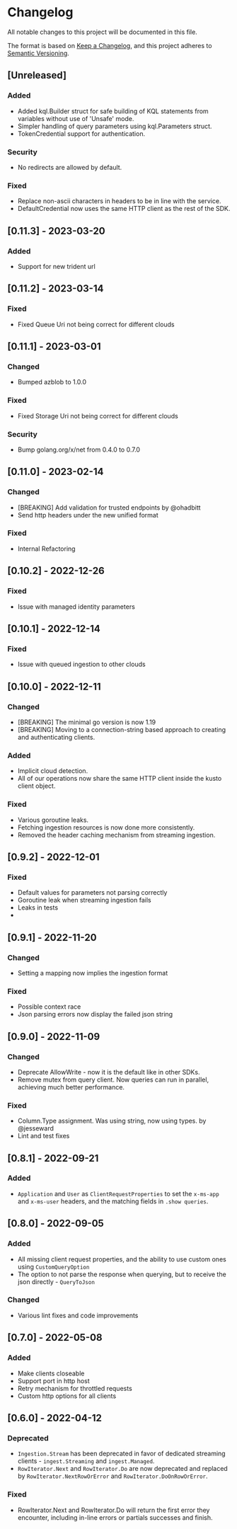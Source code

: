 # Changelog
All notable changes to this project will be documented in this file.

The format is based on [Keep a Changelog](https://keepachangelog.com/en/1.0.0/),
and this project adheres to [Semantic Versioning](https://semver.org/spec/v2.0.0.html).
## [Unreleased]
### Added
* Added kql.Builder struct for safe building of KQL statements from variables without use of 'Unsafe' mode.
* Simpler handling of query parameters using kql.Parameters struct.
* TokenCredential support for authentication.
### Security
* No redirects are allowed by default.
### Fixed
* Replace non-ascii characters in headers to be in line with the service.
* DefaultCredential now uses the same HTTP client as the rest of the SDK.

## [0.11.3] - 2023-03-20
### Added
* Support for new trident url
## [0.11.2] - 2023-03-14
### Fixed
* Fixed Queue Uri not being correct for different clouds
## [0.11.1] - 2023-03-01
### Changed
* Bumped azblob to 1.0.0
### Fixed
* Fixed Storage Uri not being correct for different clouds
### Security
* Bump golang.org/x/net from 0.4.0 to 0.7.0

## [0.11.0] - 2023-02-14
### Changed
- [BREAKING] Add validation for trusted endpoints by @ohadbitt
- Send http headers under the new unified format

### Fixed
- Internal Refactoring
## [0.10.2] - 2022-12-26
### Fixed
- Issue with managed identity parameters

## [0.10.1] - 2022-12-14
### Fixed
- Issue with queued ingestion to other clouds

## [0.10.0] - 2022-12-11
### Changed
- [BREAKING] The minimal go version is now 1.19
- [BREAKING] Moving to a connection-string based approach to creating and authenticating clients.

### Added
- Implicit cloud detection.
- All of our operations now share the same HTTP client inside the kusto client object.

### Fixed
- Various goroutine leaks.
- Fetching ingestion resources is now done more consistently.
- Removed the header caching mechanism from streaming ingestion.

## [0.9.2] - 2022-12-01
### Fixed
- Default values for parameters not parsing correctly
- Goroutine leak when streaming ingestion fails
- Leaks in tests
- 
## [0.9.1] - 2022-11-20
### Changed
- Setting a mapping now implies the ingestion format

### Fixed
- Possible context race
- Json parsing errors now display the failed json string

## [0.9.0] - 2022-11-09
### Changed
- Deprecate AllowWrite - now it is the default like in other SDKs.
- Remove mutex from query client. Now queries can run in parallel, achieving much better performance.

### Fixed
- Column.Type assignment. Was using string, now using types.  by @jesseward
- Lint and test fixes

## [0.8.1] - 2022-09-21
### Added
- `Application` and `User` as `ClientRequestProperties` to set the `x-ms-app` and `x-ms-user` headers, and the matching fields in `.show queries`.

## [0.8.0] - 2022-09-05
### Added
- All missing client request properties, and the ability to use custom ones using `CustomQueryOption`
- The option to not parse the response when querying, but to receive the json directly - `QueryToJson`

### Changed
- Various lint fixes and code improvements

## [0.7.0] - 2022-05-08
### Added
- Make clients closeable
- Support port in http host
- Retry mechanism for throttled requests
- Custom http options for all clients

## [0.6.0] - 2022-04-12

### Deprecated
* `Ingestion.Stream` has been deprecated in favor of dedicated streaming clients - `ingest.Streaming` and `ingest.Managed`.
* `RowIterator.Next` and `RowIterator.Do` are now deprecated and replaced by `RowIterator.NextRowOrError` and `RowIterator.DoOnRowOrError`.

### Fixed
* RowIterator.Next and RowIterator.Do will return the first error they encounter, including in-line errors or partials successes and finish.
